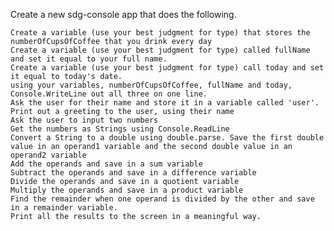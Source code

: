 Create a new sdg-console app that does the following.

    Create a variable (use your best judgment for type) that stores the numberOfCupsOfCoffee that you drink every day
    Create a variable (use your best judgment for type) called fullName and set it equal to your full name.
    Create a variable (use your best judgment for type) call today and set it equal to today's date.
    using your variables, numberOfCupsOfCoffee, fullName and today, Console.WriteLine out all three on one line.
    Ask the user for their name and store it in a variable called 'user'.
    Print out a greeting to the user, using their name
    Ask the user to input two numbers
    Get the numbers as Strings using Console.ReadLine
    Convert a String to a double using double.parse. Save the first double value in an operand1 variable and the second double value in an operand2 variable
    Add the operands and save in a sum variable
    Subtract the operands and save in a difference variable
    Divide the operands and save in a quotient variable
    Multiply the operands and save in a product variable
    Find the remainder when one operand is divided by the other and save in a remainder variable.
    Print all the results to the screen in a meaningful way.
